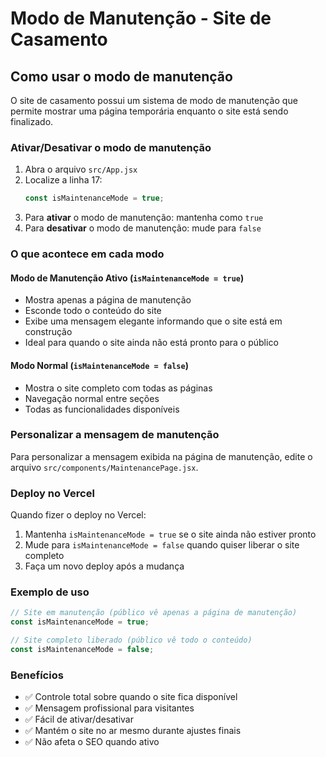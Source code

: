 # Modo de Manutenção - Site de Casamento

## Como usar o modo de manutenção

O site de casamento possui um sistema de modo de manutenção que permite mostrar uma página temporária enquanto o site está sendo finalizado.

### Ativar/Desativar o modo de manutenção

1. Abra o arquivo `src/App.jsx`
2. Localize a linha 17:
   ```javascript
   const isMaintenanceMode = true;
   ```
3. Para **ativar** o modo de manutenção: mantenha como `true`
4. Para **desativar** o modo de manutenção: mude para `false`

### O que acontece em cada modo

#### Modo de Manutenção Ativo (`isMaintenanceMode = true`)

- Mostra apenas a página de manutenção
- Esconde todo o conteúdo do site
- Exibe uma mensagem elegante informando que o site está em construção
- Ideal para quando o site ainda não está pronto para o público

#### Modo Normal (`isMaintenanceMode = false`)

- Mostra o site completo com todas as páginas
- Navegação normal entre seções
- Todas as funcionalidades disponíveis

### Personalizar a mensagem de manutenção

Para personalizar a mensagem exibida na página de manutenção, edite o arquivo `src/components/MaintenancePage.jsx`.

### Deploy no Vercel

Quando fizer o deploy no Vercel:

1. Mantenha `isMaintenanceMode = true` se o site ainda não estiver pronto
2. Mude para `isMaintenanceMode = false` quando quiser liberar o site completo
3. Faça um novo deploy após a mudança

### Exemplo de uso

```javascript
// Site em manutenção (público vê apenas a página de manutenção)
const isMaintenanceMode = true;

// Site completo liberado (público vê todo o conteúdo)
const isMaintenanceMode = false;
```

### Benefícios

- ✅ Controle total sobre quando o site fica disponível
- ✅ Mensagem profissional para visitantes
- ✅ Fácil de ativar/desativar
- ✅ Mantém o site no ar mesmo durante ajustes finais
- ✅ Não afeta o SEO quando ativo
